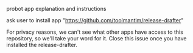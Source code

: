 probot app explanation and instructions

ask user to install app "https://github.com/toolmantim/release-drafter"

For privacy reasons, we can't see what other apps have access to this repository, so we'll take your word for it. Close this issue once you have installed the release-drafter. 
